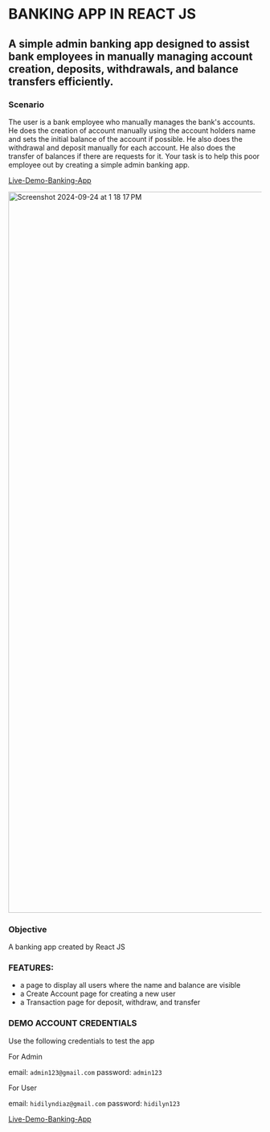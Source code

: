 # BANKING APP IN REACT JS 

## A simple admin banking app designed to assist bank employees in manually managing account creation, deposits, withdrawals, and balance transfers efficiently. 

### Scenario
The user is a bank employee who manually manages the bank's accounts. He does the creation of account manually using the account holders name and sets the initial balance of the account if possible. He also does the withdrawal and deposit manually for each account. He also does the transfer of balances if there are requests for it. Your task is to help this poor employee out by creating a simple admin banking app.

[Live-Demo-Banking-App](https://misha-banking-app.netlify.app/) 

<img width="1432" alt="Screenshot 2024-09-24 at 1 18 17 PM" src="https://github.com/user-attachments/assets/72b4e295-8700-4c6e-abcf-ecfa7482eb43">

### Objective
A banking app created by React JS

### FEATURES:
  * a page to display all users where the name and balance are visible
  * a Create Account page for creating a new user
  * a Transaction page for deposit, withdraw, and transfer

### DEMO ACCOUNT CREDENTIALS
Use the following credentials to test the app

For Admin

email: `admin123@gmail.com`
password: `admin123`

For User

email: `hidilyndiaz@gmail.com`
password: `hidilyn123`

[Live-Demo-Banking-App](https://misha-banking-app.netlify.app/) 
